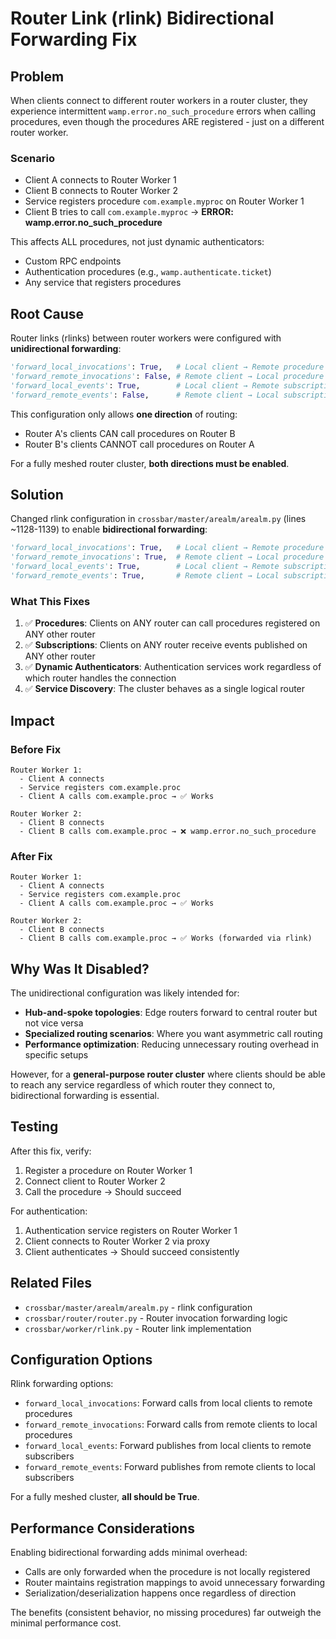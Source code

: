 # Router Link (rlink) Bidirectional Forwarding Fix

## Problem

When clients connect to different router workers in a router cluster, they experience intermittent `wamp.error.no_such_procedure` errors when calling procedures, even though the procedures ARE registered - just on a different router worker.

### Scenario
- Client A connects to Router Worker 1
- Client B connects to Router Worker 2  
- Service registers procedure `com.example.myproc` on Router Worker 1
- Client B tries to call `com.example.myproc` → **ERROR: wamp.error.no_such_procedure**

This affects ALL procedures, not just dynamic authenticators:
- Custom RPC endpoints
- Authentication procedures (e.g., `wamp.authenticate.ticket`)
- Any service that registers procedures

## Root Cause

Router links (rlinks) between router workers were configured with **unidirectional forwarding**:

```python
'forward_local_invocations': True,   # Local client → Remote procedure ✅
'forward_remote_invocations': False, # Remote client → Local procedure ❌
'forward_local_events': True,        # Local client → Remote subscription ✅
'forward_remote_events': False,      # Remote client → Local subscription ❌
```

This configuration only allows **one direction** of routing:
- Router A's clients CAN call procedures on Router B
- Router B's clients CANNOT call procedures on Router A

For a fully meshed router cluster, **both directions must be enabled**.

## Solution

Changed rlink configuration in `crossbar/master/arealm/arealm.py` (lines ~1128-1139) to enable **bidirectional forwarding**:

```python
'forward_local_invocations': True,   # Local client → Remote procedure ✅
'forward_remote_invocations': True,  # Remote client → Local procedure ✅
'forward_local_events': True,        # Local client → Remote subscription ✅
'forward_remote_events': True,       # Remote client → Local subscription ✅
```

### What This Fixes

1. ✅ **Procedures**: Clients on ANY router can call procedures registered on ANY other router
2. ✅ **Subscriptions**: Clients on ANY router receive events published on ANY other router
3. ✅ **Dynamic Authenticators**: Authentication services work regardless of which router handles the connection
4. ✅ **Service Discovery**: The cluster behaves as a single logical router

## Impact

### Before Fix
```
Router Worker 1:
  - Client A connects
  - Service registers com.example.proc
  - Client A calls com.example.proc → ✅ Works
  
Router Worker 2:
  - Client B connects
  - Client B calls com.example.proc → ❌ wamp.error.no_such_procedure
```

### After Fix
```
Router Worker 1:
  - Client A connects
  - Service registers com.example.proc
  - Client A calls com.example.proc → ✅ Works
  
Router Worker 2:
  - Client B connects  
  - Client B calls com.example.proc → ✅ Works (forwarded via rlink)
```

## Why Was It Disabled?

The unidirectional configuration was likely intended for:
- **Hub-and-spoke topologies**: Edge routers forward to central router but not vice versa
- **Specialized routing scenarios**: Where you want asymmetric call routing
- **Performance optimization**: Reducing unnecessary routing overhead in specific setups

However, for a **general-purpose router cluster** where clients should be able to reach any service regardless of which router they connect to, bidirectional forwarding is essential.

## Testing

After this fix, verify:

1. Register a procedure on Router Worker 1
2. Connect client to Router Worker 2
3. Call the procedure → Should succeed

For authentication:
1. Authentication service registers on Router Worker 1
2. Client connects to Router Worker 2 via proxy
3. Client authenticates → Should succeed consistently

## Related Files

- `crossbar/master/arealm/arealm.py` - rlink configuration
- `crossbar/router/router.py` - Router invocation forwarding logic
- `crossbar/worker/rlink.py` - Router link implementation

## Configuration Options

Rlink forwarding options:
- `forward_local_invocations`: Forward calls from local clients to remote procedures
- `forward_remote_invocations`: Forward calls from remote clients to local procedures  
- `forward_local_events`: Forward publishes from local clients to remote subscribers
- `forward_remote_events`: Forward publishes from remote clients to local subscribers

For a fully meshed cluster, **all should be True**.

## Performance Considerations

Enabling bidirectional forwarding adds minimal overhead:
- Calls are only forwarded when the procedure is not locally registered
- Router maintains registration mappings to avoid unnecessary forwarding
- Serialization/deserialization happens once regardless of direction

The benefits (consistent behavior, no missing procedures) far outweigh the minimal performance cost.
